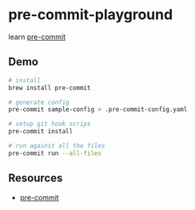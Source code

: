# pre-commit-playground

learn [pre-commit](https://pre-commit.com/)

## Demo

```sh
# install
brew install pre-commit

# generate config
pre-commit sample-config > .pre-commit-config.yaml

# setup git hook scrips
pre-commit install

# run against all the files
pre-commit run --all-files
```

## Resources

* [pre-commit](https://pre-commit.com/)
